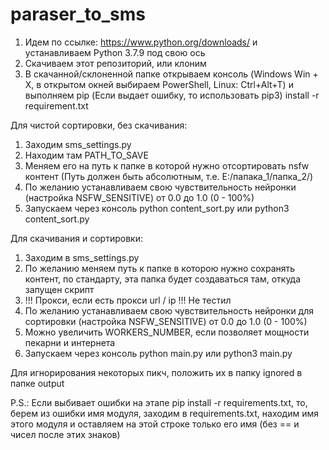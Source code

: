 # paraser_to_sms

1) Идем по ссылке: https://www.python.org/downloads/ и устанавливаем Python 3.7.9 под свою ось
2) Скачиваем этот репозиторий, или клоним
3) В скачанной/склоненной папке открываем консоль (Windows Win + X, в открытом окней выбираем PowerShell, Linux:  Ctrl+Alt+T) и выполняем pip (Если выдает ошибку, то использовать pip3) install -r requirement.txt

Для чистой сортировки, без скачивания:
   1) Заходим sms_settings.py
   2) Находим там PATH_TO_SAVE
   3) Меняем его на путь к папке в которой нужно отсортировать nsfw контент (Путь должен быть абсолютным, т.е. E:/папака_1/папка_2/)
   4) По желанию устанавливаем свою чувствительность нейронки (настройка NSFW_SENSITIVE) от 0.0 до 1.0 (0 - 100%)
   5) Запускаем через консоль python content_sort.py или python3 content_sort.py

Для скачивания и сортировки:
   1) Заходим в sms_settings.py
   2) По желанию меняем путь к папке в которою нужно сохранять контент, по стандарту, эта папка будет создаваться там, откуда запущен скрипт
   3) !!! Прокси, если есть прокси url / ip !!! Не тестил
   4) По желанию устанавливаем свою чувствительность нейронки для сортировки (настройка NSFW_SENSITIVE) от 0.0 до 1.0 (0 - 100%)
   5) Можно увеличить WORKERS_NUMBER, если позволяет мощности пекарни и интернета
   6) Запускаем через консоль python main.py или python3 main.py
   
Для игнорирования некоторых пикч, положить их в папку ignored в папке output


P.S.: Если выбивает ошибки на этапе pip install -r requirements.txt, то, берем из ошибки имя модуля, заходим в requirements.txt, находим имя этого модуля и оставляем на этой строке только его имя (без == и чисел после этих знаков)
